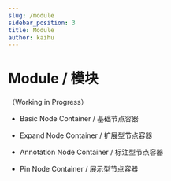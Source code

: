 ```yaml
---
slug: /module
sidebar_position: 3
title: Module
author: kaihu
---
```



# Module / 模块

（Working in Progress）

- Basic Node Container / 基础节点容器

- Expand Node Container / 扩展型节点容器

- Annotation Node Container / 标注型节点容器

- Pin Node Container / 展示型节点容器

